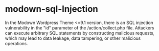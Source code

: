 # modown-sql-Injection
In the Modown Wordpress Theme <=9.1 version, there is an SQL injection vulnerability in the "id" parameter of the /action/collect.php file. Attackers can execute arbitrary SQL statements by constructing malicious requests, which may lead to data leakage, data tampering, or other malicious operations.
